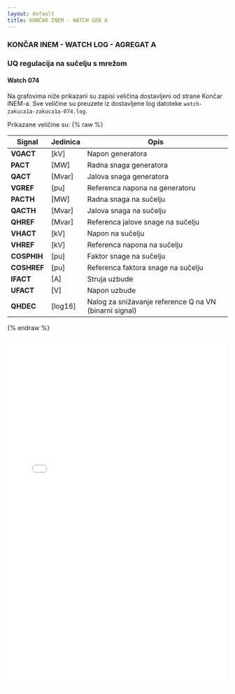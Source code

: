 ```yaml
---
layout: default
title: KONČAR INEM - WATCH GEN A
---
```


### KONČAR INEM - WATCH LOG - AGREGAT A 

### UQ regulacija na sučelju s mrežom

#### Watch 074

Na grafovima niže prikazani su zapisi veličina dostavljeni od strane Končar INEM-a. 
Sve veličine su preuzete iz dostavljene log datoteke `watch-zakuca1a-zakuca1a-074.log`.
                               
Prikazane veličine su:
{% raw %}

| Signal | Jedinica | Opis |
|--------|----------|------|
| **VGACT** | [kV] | Napon generatora |
| **PACT** | [MW] | Radna snaga generatora |
| **QACT** | [Mvar] | Jalova snaga generatora |
| **VGREF** | [pu] | Referenca napona na generatoru |
| **PACTH** | [MW] | Radna snaga na sučelju |
| **QACTH** | [Mvar] | Jalova snaga na sučelju |
| **QHREF** | [Mvar] | Referenca jalove snage na sučelju |
| **VHACT** | [kV] | Napon na sučelju |
| **VHREF** | [kV] | Referenca napona na sučelju |
| **COSPHIH** | [pu] | Faktor snage na sučelju |
| **COSHREF** | [pu] | Referenca faktora snage na sučelju |
| **IFACT** | [A] | Struja uzbude |
| **UFACT** | [V] | Napon uzbude |
| **QHDEC** | [log16] | Nalog za snižavanje reference Q na VN (binarni signal) |

{% endraw %}

<div class="wide-graph">
    <iframe src="{{ site.baseurl }}/watch-htmls-a/watch-zakuca1a-zakuca1a-074.html" width="100%" height="800px" frameborder="0"></iframe>
</div>
